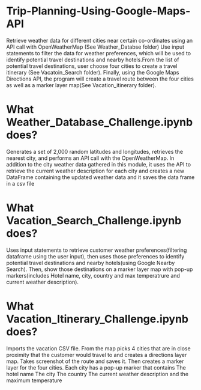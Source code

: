 # Trip-Planning-Using-Google-Maps-API
Retrieve weather data for different cities near certain co-ordinates using an API call with OpenWeatherMap (See Weather_Databse folder)
Use input statements to filter the data for weather preferences, which will be used to identify potential travel destinations and nearby hotels.From the list of potential travel destinations, user choose four cities to create a travel itinerary (See Vacatoin_Search folder).
Finally, using the Google Maps Directions API, the program will create a travel route between the four cities as well as a marker layer map(See Vacation_itinerary folder).

# What Weather_Database_Challenge.ipynb does?
Generates a set of 2,000 random latitudes and longitudes, retrieves the nearest city, and performs an API call with the OpenWeatherMap. In addition to the city weather data gathered in this module, it uses the API to retrieve the current weather description for each city and creates a new DataFrame containing the updated weather data and it saves the data frame in a csv file

# What Vacation_Search_Challenge.ipynb does?
Uses input statements to retrieve customer weather preferences(filtering dataframe using the user input), then uses those preferences to identify potential travel destinations and nearby hotels(using Google Nearby Search). Then, show those destinations on a marker layer map with pop-up markers(includes Hotel name, city, country and max temperatrure and current weather description).

# What Vacation_Itinerary_Challenge.ipynb does?
Imports the vacation CSV file. From the map picks 4 cities that are in close proximity that the customer would travel to and creates a directions layer map. Takes screenshot of the route and saves it. Then creates a marker layer for the four cities. Each city has a pop-up marker that contains The hotel name The city The country The current weather description and the maximum temperature
